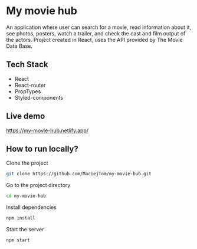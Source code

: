 
# My movie hub

An application where user can search for a movie, read information about it, see photos, posters, watch a trailer, and check the cast and film output of the actors. Project created in React, uses the API provided by The Movie Data Base.
## Tech Stack

- React
- React-router
- PropTypes
- Styled-components



## Live demo

https://my-movie-hub.netlify.app/

## How to run locally?

Clone the project

```bash
git clone https://github.com/MaciejTom/my-movie-hub.git
```

Go to the project directory

```bash
cd my-movie-hub
```

Install dependencies

```bash
npm install
```

Start the server

```bash
npm start
```




